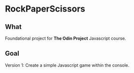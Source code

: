 # RockPaperScissors

## What

Foundational project for **The Odin Project** Javascript course.

## Goal

Version 1: Create a simple Javascript game within the console.
